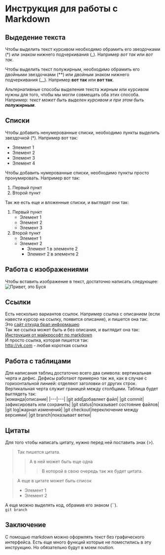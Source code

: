# Инструкция для работы с Markdown

## Выдедение текста

Чтобы выделить текст курсивом необходимо обрамить его звездочками (*) или знаком нижнего подчеркивания (_). Например *вот так* или _вот так_.

Чтобы выделить текст полужирным, необходимо обрамить его двойными звездочками (**) или двойным знаком нижнего подчеркивания (__). Например **вот так** или __вот так__.

Альтернативные способы выделения текста жирным или курсивом нужны для того, чтобы мы могли совмещать оба этих способа. Например: _текст может быть выделен курсивом и при этом быть **полужирным**_.

## Списки
Чтобы добавить ненумерованные списки, необходимо пункты выделить звездочкой (*). Например вот так:
* Элемент 1
* Элемент 2
* Элемент 3
* Элемент 4

Чтобы добавить нумерованные списки, 
необходимо пункты просто пронумировать. Например вот так:
1. Первый пункт
2. Второй пункт

Так же есть еще и вложенные списки, и выглядят они так:  
1. Первый пункт
    * Элемент 1
    * Элемент 2
    * Элемент 3
2. Второй пункт 
    * Элемент 1
    * Элемент 2
        * Элемент 1 в элементе 2
        * Элемент 2 в элементе 2

## Работа с изображениями

Чтобы вставить изображение в текст, достаточно написать следующее: 
![Привет, это Буся](Буся.jpg)  

## Ссылки

Есть несколько вариантов ссылок. Например ссылка с описанием (если навести курсор на ссылку, появится описание), и пишется она так:  
Это [сайт откуда брал информацию](https://texterra.ru/blog/ischerpyvayushchaya-shpargalka-po-sintaksisu-razmetki-markdown-na-zametku-avtoram-veb-razrabotchikam.html?ysclid=l4x7vgpu1j981738089#h2-3 "просто какой то сайт с командами markdown")  
Так же ссылка может быть и без описания, и выглядит она так:  
[Инструкция от майкрософт по markdown](https://docs.microsoft.com/ru-ru/contribute/markdown-reference)   
И просто ссылка, которая пишется так:  
<http://vk.com> - любая короткая ссылка

## Работа с таблицами

Для написания таблиц достаточно всего два символа: вертикальная черта и дефис. Дефисы работают примерно так же, как в случае с горизонтальной линией: отделяют заголовки от других строк. Вертикальная черта служит границей между столбцами. Таблица будет выглядеть так:  
|команда|описание|
|---|---|
|git add|добавляет файл|
|git commit|зафиксировать или сохранить|
|git status|показывает состояние файлов|
|git log|жарнал изменений|
|git checkout|переключение между версиями|
|git branch|показывает ветки|  


## Цитаты

Для того чтобы написать цитату, нужно перед ней поставить знак (>).
> Так пишется цитата.
>> А в ней может быть еще одна
>>> В которой в свою очередь так же будет цитата.

> А еще в цитате может быть список
> * Элемент 1
> * Элемент 2

А еще можно выделять код, обрамив его знаком (``).  
`git branch`

## Заключение
С помощью markdown можно оформлять текст без графического интерфейса. Есть еще много функций которые не поместились в эту инструкцию. Но обязательно будут в моем noution.